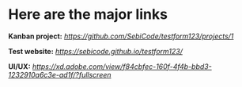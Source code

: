 # **Here are the major links**

**Kanban project:** *https://github.com/SebiCode/testform123/projects/1*

**Test website:** *https://sebicode.github.io/testform123/*

**UI/UX:** *https://xd.adobe.com/view/f84cbfec-160f-4f4b-bbd3-1232910a6c3e-ad1f/?fullscreen*
